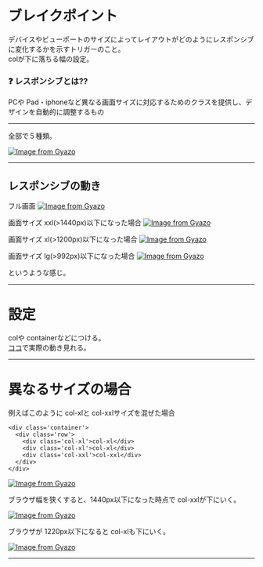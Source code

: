# ブレイクポイント
デバイスやビューポートのサイズによってレイアウトがどのようにレスポンシブに変化するかを示すトリガーのこと。    
colが下に落ちる幅の設定。

### ❓ レスポンシブとは??
PCや Pad・iphoneなど異なる画面サイズに対応するためのクラスを提供し、デザインを自動的に調整するもの
***
全部で５種類。

[![Image from Gyazo](https://i.gyazo.com/03e304f51e38b322391410bc4851a97d.png)](https://gyazo.com/03e304f51e38b322391410bc4851a97d)
***

## レスポンシブの動き
フル画面
[![Image from Gyazo](https://i.gyazo.com/4e3be3eac5ff1454d610081c21a4315f.png)](https://gyazo.com/4e3be3eac5ff1454d610081c21a4315f)

画面サイズ xxl(>1440px)以下になった場合
[![Image from Gyazo](https://i.gyazo.com/c908794a2ba678cc539ac8db2898a80d.png)](https://gyazo.com/c908794a2ba678cc539ac8db2898a80d)

画面サイズ xl(>1200px)以下になった場合
[![Image from Gyazo](https://i.gyazo.com/f1ba52d9e7d325adebebc436efec815e.png)](https://gyazo.com/f1ba52d9e7d325adebebc436efec815e)

画面サイズ lg(>992px)以下になった場合
[![Image from Gyazo](https://i.gyazo.com/91311c781229cdb47369d047c30d191f.png)](https://gyazo.com/91311c781229cdb47369d047c30d191f)

というような感じ。
***

# 設定
colや containerなどにつける。  
[ココ](https://getbootstrap.jp/docs/5.3/examples/grid/#containers)で実際の動き見れる。
***

# 異なるサイズの場合
例えばこのように col-xlと col-xxlサイズを混ぜた場合
~~~
<div class='container'>
  <div class='row'>
    <div class='col-xl'>col-xl</div>
    <div class='col-xl'>col-xl</div>
    <div class='col-xxl'>col-xxl</div>
  </div>
</div>
~~~

[![Image from Gyazo](https://i.gyazo.com/a452ea6dbd2238e944f9ba53bb288b03.png)](https://gyazo.com/a452ea6dbd2238e944f9ba53bb288b03)

ブラウザ幅を狭くすると、1440px以下になった時点で col-xxlが下にいく。

[![Image from Gyazo](https://i.gyazo.com/9ed1ce273f0e7ebb6e0762f5807299da.png)](https://gyazo.com/9ed1ce273f0e7ebb6e0762f5807299da)

ブラウザが 1220px以下になると col-xlも下にいく。

[![Image from Gyazo](https://i.gyazo.com/0ac61640e99fdcdc83e239e18f175ecf.png)](https://gyazo.com/0ac61640e99fdcdc83e239e18f175ecf)
***
